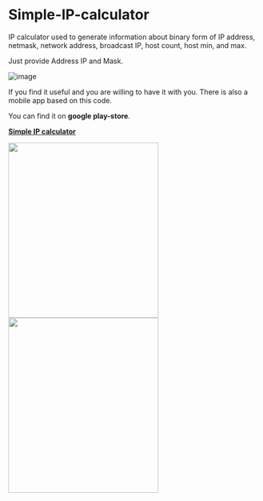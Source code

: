 # Simple-IP-calculator
IP calculator used to generate information about binary form of IP address, netmask, network address, broadcast IP, host count, host min, and max.

Just provide Address IP and Mask.

![image](https://user-images.githubusercontent.com/58431287/131343124-cc06a41b-4a54-4912-9423-126bd2a27e63.png)

If you find it useful and you are willing to have it with you. There is also a mobile app based on this code.

You can find it on <b>google play-store</b>.

<a href="https://play.google.com/store/apps/details?id=com.ipcalculator"><b>Simple IP calculator</b></a>

<img src="https://user-images.githubusercontent.com/58431287/131344431-ae6f46d6-89d5-4610-8904-3b2b63419643.png" width="300" height="350"> <img src="https://user-images.githubusercontent.com/58431287/131344432-c9812133-e3b0-4e93-8d37-eac1f0d9da98.png" width="300" height="350">
